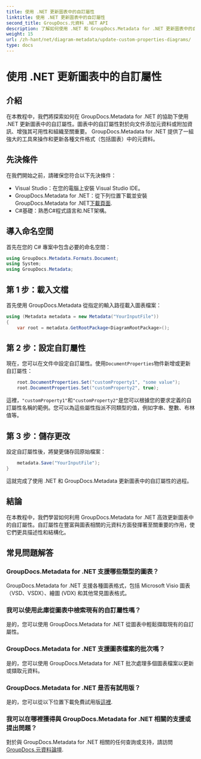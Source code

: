 ```yaml
---
title: 使用 .NET 更新圖表中的自訂屬性
linktitle: 使用 .NET 更新圖表中的自訂屬性
second_title: GroupDocs.元資料 .NET API
description: 了解如何使用 .NET 和 GroupDocs.Metadata for .NET 更新圖表中的自訂屬性。輕鬆增強元資料。
weight: 15
url: /zh-hant/net/diagram-metadata/update-custom-properties-diagrams/
type: docs
---
```

# 使用 .NET 更新圖表中的自訂屬性

## 介紹
在本教程中，我們將探索如何在 GroupDocs.Metadata for .NET 的協助下使用 .NET 更新圖表中的自訂屬性。圖表中的自訂屬性對於向文件添加元資料或附加資訊、增強其可用性和組織至關重要。 GroupDocs.Metadata for .NET 提供了一組強大的工具來操作和更新各種文件格式（包括圖表）中的元資料。
## 先決條件
在我們開始之前，請確保您符合以下先決條件：
- Visual Studio：在您的電腦上安裝 Visual Studio IDE。
-  GroupDocs.Metadata for .NET：從下列位置下載並安裝 GroupDocs.Metadata for .NET[下載頁面](https://releases.groupdocs.com/metadata/net/).
- C#基礎：熟悉C#程式語言和.NET架構。

## 導入命名空間
首先在您的 C# 專案中包含必要的命名空間：
```csharp
using GroupDocs.Metadata.Formats.Document;
using System;
using GroupDocs.Metadata;
```
## 第 1 步：載入文檔
首先使用 GroupDocs.Metadata 從指定的輸入路徑載入圖表檔案：
```csharp
using (Metadata metadata = new Metadata("YourInputFile"))
{
    var root = metadata.GetRootPackage<DiagramRootPackage>();
```
## 第 2 步：設定自訂屬性
現在，您可以在文件中設定自訂屬性。使用`DocumentProperties`物件新增或更新自訂屬性：
```csharp
    root.DocumentProperties.Set("customProperty1", "some value");
    root.DocumentProperties.Set("customProperty2", true);
```
這裡，`"customProperty1"`和`"customProperty2"`是您可以根據您的要求定義的自訂屬性名稱的範例。您可以為這些屬性指派不同類型的值，例如字串、整數、布林值等。
## 第 3 步：儲存更改
設定自訂屬性後，將變更儲存回原始檔案：
```csharp
    metadata.Save("YourInputFile");
}
```
這就完成了使用 .NET 和 GroupDocs.Metadata 更新圖表中的自訂屬性的過程。

## 結論
在本教程中，我們學習如何利用 GroupDocs.Metadata for .NET 高效更新圖表中的自訂屬性。自訂屬性在豐富與圖表相關的元資料方面發揮著至關重要的作用，使它們更具描述性和結構化。

## 常見問題解答
### GroupDocs.Metadata for .NET 支援哪些類型的圖表？
GroupDocs.Metadata for .NET 支援各種圖表格式，包括 Microsoft Visio 圖表（VSD、VSDX）、繪圖 (VDX) 和其他常見圖表格式。
### 我可以使用此庫從圖表中檢索現有的自訂屬性嗎？
是的，您可以使用 GroupDocs.Metadata for .NET 從圖表中輕鬆擷取現有的自訂屬性。
### GroupDocs.Metadata for .NET 支援圖表檔案的批次嗎？
是的，您可以使用 GroupDocs.Metadata for .NET 批次處理多個圖表檔案以更新或擷取元資料。
### GroupDocs.Metadata for .NET 是否有試用版？
是的，您可以從以下位置下載免費試用版[這裡](https://releases.groupdocs.com/).
### 我可以在哪裡獲得與 GroupDocs.Metadata for .NET 相關的支援或提出問題？
對於與 GroupDocs.Metadata for .NET 相關的任何查詢或支持，請訪問[GroupDocs.元資料論壇](https://forum.groupdocs.com/c/metadata/14).